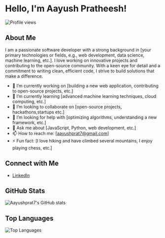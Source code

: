# Hello, I'm Aayush Pratheesh!

![Profile views](https://komarev.com/ghpvc/?username=Aayushprat7)

## About Me

I am a passionate software developer with a strong background in [your primary technologies or fields, e.g., web development, data science, machine learning, etc.]. I love working on innovative projects and contributing to the open-source community. With a keen eye for detail and a commitment to writing clean, efficient code, I strive to build solutions that make a difference.

- 🔭 I’m currently working on [building a new web application, contributing to open-source projects, etc.]
- 🌱 I’m currently learning [advanced machine learning techniques, cloud computing, etc.]
- 👯 I’m looking to collaborate on [open-source projects, hackathons,startups etc.]
- 🤔 I’m looking for help with [optimizing algorithms, understanding a new framework, etc.]
- 💬 Ask me about [JavaScript, Python, web development, etc.]
- 📫 How to reach me: [aayushprat7@gmail.com]
- ⚡ Fun fact: [I love hiking and have climbed several mountains, I enjoy playing chess, etc.]



## Connect with Me

- [LinkedIn](www.linkedin.com/in/aayushpratheesh)


## GitHub Stats

![Aayushprat7's GitHub stats](https://github-readme-stats.vercel.app/api?username=Aayushprat7&show_icons=true&theme=radical)

## Top Languages

![Top Languages](https://github-readme-stats.vercel.app/api/top-langs/?username=Aayushprat7&layout=compact&theme=radical)
